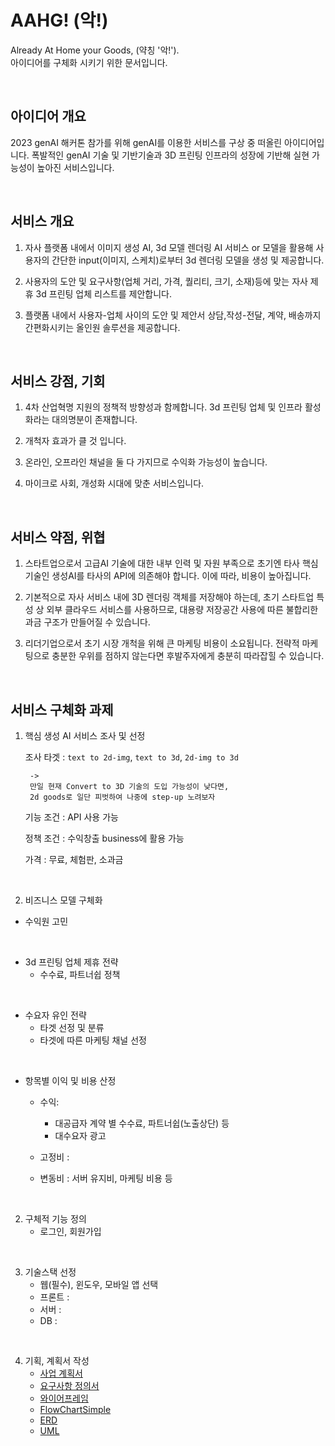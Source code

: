 # AAHG! (악!)
Already At Home your Goods, (약칭 '악!').<br>
아이디어를 구체화 시키기 위한 문서입니다.

<br>

## 아이디어 개요
2023 genAI 해커톤 참가를 위해 genAI를 이용한 서비스를 구상 중 떠올린 아이디어입니다. 폭발적인 genAI 기술 및 기반기술과 3D 프린팅 인프라의 성장에 기반해 실현 가능성이 높아진 서비스입니다.

<br>

## 서비스 개요
1. 자사 플랫폼 내에서 이미지 생성 AI, 3d 모델 렌더링 AI 서비스 or 모델을 활용해 사용자의 간단한 input(이미지, 스케치)로부터 3d 렌더링 모델을 생성 및 제공합니다.
   
2.  사용자의 도안 및 요구사항(업체 거리, 가격, 퀄리티, 크기, 소재)등에 맞는 자사 제휴 3d 프린팅 업체 리스트를 제안합니다.

3. 플랫폼 내에서 사용자-업체 사이의 도안 및 제안서 상담,작성-전달, 계약, 배송까지 간편화시키는 올인원 솔루션을 제공합니다.

<br>


## 서비스 강점, 기회
1. 4차 산업혁명 지원의 정책적 방향성과 함께합니다. 3d 프린팅 업체 및 인프라 활성화라는 대의명분이 존재합니다.

2. 개척자 효과가 클 것 입니다.

3. 온라인, 오프라인 채널을 둘 다 가지므로 수익화 가능성이 높습니다.

4. 마이크로 사회, 개성화 시대에 맞춘 서비스입니다.

<br>


## 서비스 약점, 위협
1. 스타트업으로서 고급AI 기술에 대한 내부 인력 및 자원 부족으로 초기엔 타사 핵심 기술인 생성AI를 타사의 API에 의존해야 합니다. 이에 따라, 비용이 높아집니다.

2. 기본적으로 자사 서비스 내에 3D 렌더링 객체를 저장해야 하는데, 초기 스타트업 특성 상 외부 클라우드 서비스를 사용하므로, 대용량 저장공간 사용에 따른 불합리한 과금 구조가 만들어질 수 있습니다.

3. 리더기업으로서 초기 시장 개척을 위해 큰 마케팅 비용이 소요됩니다. 전략적 마케팅으로 충분한 우위를 점하지 않는다면 후발주자에게 충분히 따라잡힐 수 있습니다.

<br>


## 서비스 구체화 과제

1. 핵심 생성 AI 서비스 조사 및 선정 <br>
   
   조사 타겟 : `text to 2d-img`, `text to 3d`, `2d-img to 3d`<br>
   ```
	-> 
	만일 현재 Convert to 3D 기술의 도입 가능성이 낮다면, 
	2d goods로 일단 피벗하여 나중에 step-up 노려보자
   ```

   기능 조건 : API 사용 가능

   정책 조건 : 수익창출 business에 활용 가능

   가격 : 무료, 체험판, 소과금


<br>

2. 비즈니스 모델 구체화

- 수익원 고민
  
<br>

- 3d 프린팅 업체 제휴 전략
   - 수수료, 파트너쉽 정책

<br>

- 수요자 유인 전략
  - 타겟 선정 및 분류
  - 타겟에 따른 마케팅 채널 선정

<br>

- 항목별 이익 및 비용 산정
  - 수익: 
    - 대공급자 계약 별 수수료, 파트너쉽(노출상단) 등
    - 대수요자 광고

  - 고정비 : 
  - 변동비 : 서버 유지비, 마케팅 비용 등

<br>

2. 구체적 기능 정의
	- 로그인, 회원가입

<br>

3. 기술스택 선정
   - 웹(필수), 윈도우, 모바일 앱 선택
   - 프론트 :
   - 서버 :
   - DB :

<br>

4. 기획, 계획서 작성
	- [사업 계획서]()
	- [요구사항 정의서]()
    - [와이어프레임]()
    - [FlowChartSimple](./AAHG_flowChartSimple.jpg)
	- [ERD]()
	- [UML]()
   
<br>


